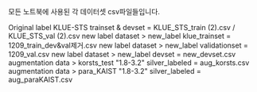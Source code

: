 모든 노트북에 사용된 각 데이터셋 csv파일들입니다. 

Original label KLUE-STS trainset & devset =  KLUE_STS_train (2).csv / KLUE_STS_val (2).csv
new label dataset > new_label klue_trainset = 1209_train_dev&val제거.csv
new label dataset > new_label validationset = 1209_val.csv
new label dataset > new_label devset = new_devset.csv
augmentation data > korsts_test "1.8-3.2" silver_labeled = aug_korsts.csv
augmentation data > para_KAIST "1.8-3.2" silver_labeled = aug_paraKAIST.csv
